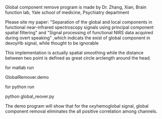 Global component remove program is made by Dr. Zhang, Xian,  Brain function lab, Yale school of medicine, Psychiatry department

Please site my paper: "Separation of the global and local components in functional near-infrared spectroscopy signals using principal component spatial filtering"
and "Signal processing of functional NIRS data acquired during overt speaking" ,which indicats the exist of global component in dexoyHb signal, while thought to be ignorable

This implementation is actually  spatial smoothing while the distance between two point is defined as great circle arclength around the head.  

for matlab run

GlobalRemover.demo

for python run

python global_reover.py

The demo program will show that for the oxyhemoglobal signal, global component removal eliminates the all positive correlation among channels.

